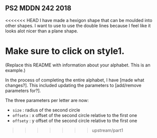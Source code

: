 ## PS2 MDDN 242 2018

<<<<<<< HEAD
I have made a hexigon shape that can be moulded into other shapes. I want to use to use the double lines because I feel like it looks alot nicer than a plane shape.

Make sure to click on style1.
=======
(Replace this README with information about your alphabet. This is an example.)

In the process of completing the entire alphabet, I have [made what changes?].
This included updating the parameters to [add/remove parameters for?].

The three parameters per letter are now:
  * `size` : radius of the second circle
  * `offsetx` : x offset of the second circle relative to the first one
  * `offsety` : y offset of the second circle relative to the first one

>>>>>>> upstream/part1
